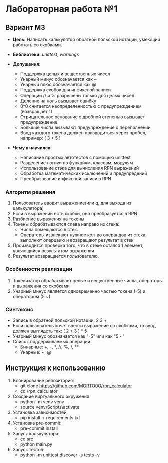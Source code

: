 # Лабораторная работа №1
## Вариант M3


* **Цель:** Написать калькулятор обратной польской нотации, умеющий работать со скобками.
* **Библиотеки:** *unittest*, *warnings*

* **Допущения:**
    - Поддержка целых и вещественных чисел
    - Унарный минус обозначается как ~
    - Унарный плюс обозначается как @
    - Поддержка скобок для инфиксной записи
    - Операции // и % разрешены только для целых чисел
    - Деление на ноль вызывает ошибку
    - 0^0 считается неопределенностью с предупреждением (возвращает 1)
    - Отрицательное основание с дробной степенью вызывает предупреждение
    - Большие числа вызывают предупреждение о переполнении
    - Ввод каждого токена должен призводиться через пробел, например: ( 3 + 5 )

* **Чему я научился:**
    - Написание простых автотестов с помощью unittest
    - Разделение логики по функциям, классам, модулям
    - Использование стэка для вычисления RPN выражений
    - Обработка математических исключений и предупредений
    - Преобразование инфиксной записи в RPN

### Алгоритм решения
 1. Пользователь вводит выражение(или q, для выхода из калькулятора)
 2. Если в выражении есть скобки, оно преобразуется в RPN
 3. Разбиение выражения на токены
 4. Токены обрабатываются слева направо из стека:
     - Числа помещаются в стек.
     - Операторы извлекают нужное кол-во операндов из стека, выполнют оперцаию и возвращают результат в стек
 5. Производится проверка того, что в стеке остался 1 элемент, являющийся результатом выражения
 6. Результат возвращается пользователю.

### Особенности реализации
 1. Токенизатор обрабатывает целые и вещественные числа, операторы и выражения со скобками
 2. Унарный минус является одновременно частью токена (-5) и оператором (5 ~)

### Синтаксис
 - Запись в обратной польской нотации: 2 3 +
 - Если пользователь хочет ввести выражение со скобками, то ввод должен выглядеть так: ( 2 + 3 ) * 5
 - Унарный минус обозначается как "-5" или как "5 ~"
 - Список поддерживаемых операций:
    * Бинарные: +, -, *, //, %, /, **
    * Унарные: ~, @

## Инструкция к использованию
 1. Клонирование репозитория:
    - git clone https://github.com/MORTO0O/rpn_calculator
    - cd /rpn_calculator
 2. Создание виртуального окружения:
    - python -m venv venv
    - source venv\Scripts\activate
 3. Установка зависимостей:
    - pip install -r requirements.txt
 4. Установка pre-commit:
    - pre-commit install
 5. Запуск калькулятора:
    - cd src
    - python main.py
 6. Запуск тестов:
    - python -m unittest discover -s tests -v
